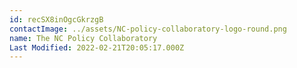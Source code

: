 ```yaml
---
id: recSX8inOgcGkrzgB
contactImage: ../assets/NC-policy-collaboratory-logo-round.png
name: The NC Policy Collaboratory
Last Modified: 2022-02-21T20:05:17.000Z
---
```

